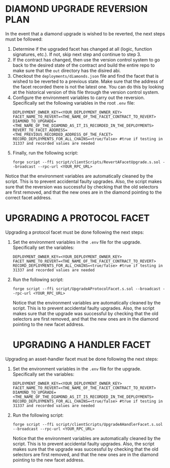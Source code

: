 # DIAMOND UPGRADE REVERSION PLAN

In the event that a diamond upgrade is wished to be reverted, the next steps must be followed:

1. Determine if the upgraded facet has changed at all (logic, function signatures, etc.). If not, skip next step and continue to step 3.
2. If the contract has changed, then use the version control system to go back to the desired state of the contract and build the entire repo to make sure that the `out` directory has the disired abi.
3. Checkout the `deployments/diamonds.json` file and find the facet that is wished to be reverted to a previous state. Make sure that the address of the facet recorded there is not the latest one. You can do this by looking at the historical version of this file through the version control system.
4. Configure the environment variables to carry out the reversion. Specifically set the following variables in the root `.env` file:
    ```
    DEPLOYMENT_OWNER_KEY=<YOUR_DEPLOYMENT_OWNER_KEY>
    FACET_NAME_TO_REVERT=<THE_NAME_OF_THE_FACET_CONTRACT_TO_REVERT>
    DIAMOND_TO_UPGRADE=<THE_NAME_OF_THE_DIAMOND_AS_IT_IS_RECORDED_IN_THE_DEPLOYMENTS>
    REVERT_TO_FACET_ADDRESS=<THE_PREVIOUS_RECORDED_ADDRESS_OF_THE_FACET>
    RECORD_DEPLOYMENTS_FOR_ALL_CHAINS=<true/false> #true if testing in 31337 and recorded values are needed
    ```
4. Finally, run the following script:
    ```
    forge script --ffi script/clientScripts/RevertAFacetUpgrade.s.sol --broadcast --rpc-url <YOUR_RPC_URL>
    ```

Notice that the environment variables are automatically cleaned by the script. This is to prevent accidental faulty upgrades. Also, the script makes sure that the reversion was successful by checking that the old selectors are first removed, and that the new ones are in the diamond pointing to the correct facet address.


# UPGRADING A PROTOCOL FACET

Upgrading a protocol facet must be done following the next steps:

1. Set the environment variables in the `.env` file for the upgrade. Specifically set the variables:

    ```
    DEPLOYMENT_OWNER_KEY=<YOUR_DEPLOYMENT_OWNER_KEY>
    FACET_NAME_TO_REVERT=<THE_NAME_OF_THE_FACET_CONTRACT_TO_REVERT>
    RECORD_DEPLOYMENTS_FOR_ALL_CHAINS=<true/false> #true if testing in 31337 and recorded values are needed
    ```
2. Run the following script:
    ```
    forge script --ffi script/UpgradeAProtocolFacet.s.sol --broadcast --rpc-url <YOUR_RPC_URL>
    ```

    Notice that the environment variables are automatically cleaned by the script. This is to prevent accidental faulty upgrades. Also, the script makes sure that the upgrade was successful by checking that the old selectors are first removed, and that the new ones are in the diamond pointing to the new facet address.

    # UPGRADING A HANDLER FACET

Upgrading an asset-handler facet must be done following the next steps:

1. Set the environment variables in the `.env` file for the upgrade. Specifically set the variables:

    ```
    DEPLOYMENT_OWNER_KEY=<YOUR_DEPLOYMENT_OWNER_KEY>
    FACET_NAME_TO_REVERT=<THE_NAME_OF_THE_FACET_CONTRACT_TO_REVERT>
    DIAMOND_TO_UPGRADE=<THE_NAME_OF_THE_DIAMOND_AS_IT_IS_RECORDED_IN_THE_DEPLOYMENTS>
    RECORD_DEPLOYMENTS_FOR_ALL_CHAINS=<true/false> #true if testing in 31337 and recorded values are needed
    ```
2. Run the following script:
    ```
    forge script --ffi script/clientScripts/UpgradeAHandlerFacet.s.sol --broadcast --rpc-url <YOUR_RPC_URL>
    ```

    Notice that the environment variables are automatically cleaned by the script. This is to prevent accidental faulty upgrades. Also, the script makes sure that the upgrade was successful by checking that the old selectors are first removed, and that the new ones are in the diamond pointing to the new facet address.
